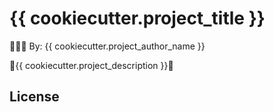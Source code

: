 # {{ cookiecutter.project_title }}

🧙🏻‍♂️ By: {{ cookiecutter.project_author_name }}

🌌{{ cookiecutter.project_description }}🌌

## License